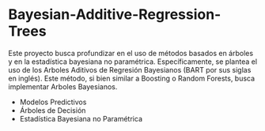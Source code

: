 # Bayesian-Additive-Regression-Trees
Este proyecto busca profundizar en el uso de métodos basados en árboles y en la estadística bayesiana no paramétrica. Específicamente, se plantea el uso de los Arboles Aditivos de Regresión Bayesianos (BART por sus siglas en inglés). Este método, si bien similar a Boosting o Random Forests, busca implementar Arboles Bayesianos. 
 - Modelos Predictivos
 - Árboles de Decisión
 - Estadística Bayesiana no Paramétrica
